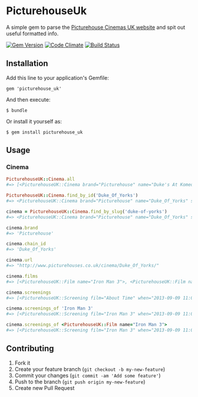 # PicturehouseUk

A simple gem to parse the [Picturehouse Cinemas UK website](http://picturehouses.co.uk) and spit out useful formatted info.

[![Gem Version](https://badge.fury.io/rb/picturehouse_uk.png)](http://badge.fury.io/rb/picturehouse_uk)
[![Code Climate](https://codeclimate.com/github/andycroll/picturehouse_uk.png)](https://codeclimate.com/github/andycroll/picturehouse_uk)
[![Build Status](https://travis-ci.org/andycroll/picturehouse_uk.png?branch=master)](https://travis-ci.org/andycroll/picturehouse_uk)

## Installation

Add this line to your application's Gemfile:

    gem 'picturehouse_uk'

And then execute:

    $ bundle

Or install it yourself as:

    $ gem install picturehouse_uk

## Usage

### Cinema

``` ruby
PicturehouseUK::Cinema.all
#=> [<PicturehouseUK::Cinema brand="Picturehouse" name="Duke's At Komedia" slug="dukes-at-komedia" chain_id="Dukes_At_Komedia" url="...">, #=> <PicturehouseUK::Cinema brand="Picturehouse" name="Duke o York's" slug="duke-of-yorks" chain_id="Duke_Of_Yorks" url="...">, ...]

PicturehouseUK::Cinema.find_by_id('Duke_Of_Yorks')
#=> <PicturehouseUK::Cinema brand="Picturehouse" name="Duke_Of_Yorks" slug="duke-of-yorks" address="..." chain_id="Duke_Of_Yorks" url="...">

cinema = PicturehouseUK::Cinema.find_by_slug('duke-of-yorks')
#=> <PicturehouseUK::Cinema brand="Picturehouse" name="Duke_Of_Yorks" slug="duke-of-yorks" address="..." chain_id="Duke_Of_Yorks" url="...">

cinema.brand
#=> 'Picturehouse'

cinema.chain_id
#=> 'Duke_Of_Yorks'

cinema.url
#=> "http://www.picturehouses.co.uk/cinema/Duke_Of_Yorks/"

cinema.films
#=> [<PicturehouseUK::Film name="Iron Man 3">, <PicturehouseUK::Film name="Star Trek: Into Darkness">]

cinema.screenings
#=> [<PicturehouseUK::Screening film="About Time" when="2013-09-09 11:00 UTC" varient="3d">, <PicturehouseUK::Screening film="Iron Man 3" when="2013-09-09 13:50 UTC" varient="kids">, <PicturehouseUK::Screening ..>, <PicturehouseUK::Screening ...>]

cinema.screenings_of 'Iron Man 3'
#=> [<PicturehouseUK::Screening film="Iron Man 3" when="2013-09-09 11:00 UTC" varient="3d">, <PicturehouseUK::Screening film="Iron Man 3" when="2013-09-09 13:50 UTC" varient="kids">]

cinema.screenings_of <PicturehouseUK::Film name="Iron Man 3">
#=> [<PicturehouseUK::Screening film="Iron Man 3" when="2013-09-09 11:00 UTC" varient="3d">, <PicturehouseUK::Screening film="Iron Man 3" when="2013-09-09 13:50 UTC" varient="kids">]
```

## Contributing

1. Fork it
2. Create your feature branch (`git checkout -b my-new-feature`)
3. Commit your changes (`git commit -am 'Add some feature'`)
4. Push to the branch (`git push origin my-new-feature`)
5. Create new Pull Request
